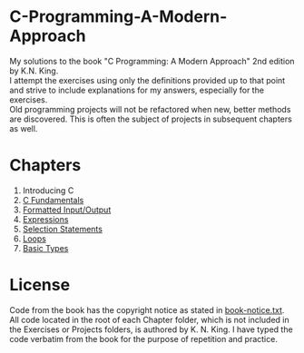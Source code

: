 # C-Programming-A-Modern-Approach
My solutions to the book "C Programming: A Modern Approach" 2nd edition by K.N. King.  
I attempt the exercises using only the definitions provided up to that point and strive to include explanations for my answers, especially for the exercises.  
Old programming projects will not be refactored when new, better methods are discovered. This is often the subject of projects in subsequent chapters as well.  

# Chapters
1. Introducing C
2. [C Fundamentals](./Chapter2/)
3. [Formatted Input/Output](./Chapter3/)
4. [Expressions](./Chapter4/)
5. [Selection Statements](./Chapter5/)
6. [Loops](./Chapter6/)
7. [Basic Types](./Chapter7/)

# License
Code from the book has the copyright notice as stated in [book-notice.txt](./book-notice.txt).
All code located in the root of each Chapter folder, which is not included in the Exercises or Projects folders, is authored by K. N. King. I have typed the code verbatim from the book for the purpose of repetition and practice.

